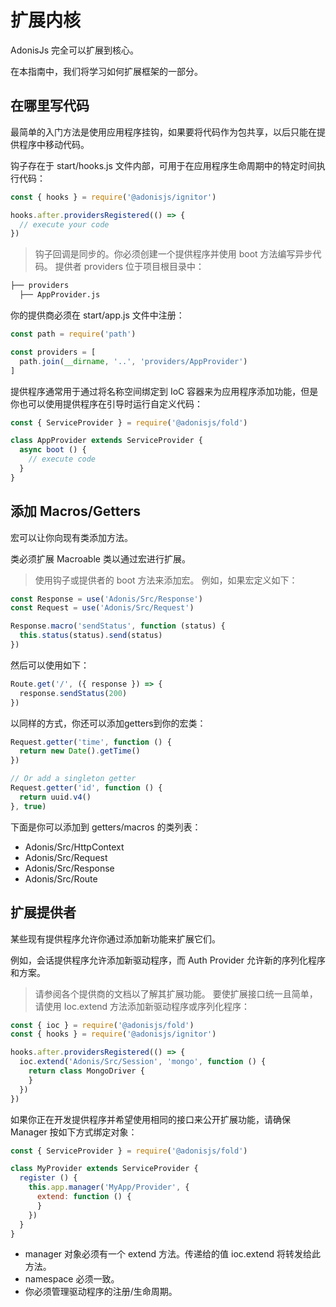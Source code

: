 # 扩展内核
AdonisJs 完全可以扩展到核心。

在本指南中，我们将学习如何扩展框架的一部分。

## 在哪里写代码
最简单的入门方法是使用应用程序挂钩，如果要将代码作为包共享，以后只能在提供程序中移动代码。

钩子存在于 start/hooks.js 文件内部，可用于在应用程序生命周期中的特定时间执行代码：
```javascript
const { hooks } = require('@adonisjs/ignitor')

hooks.after.providersRegistered(() => {
  // execute your code
})
```
> 钩子回调是同步的。你必须创建一个提供程序并使用 boot 方法编写异步代码。
提供者 providers 位于项目根目录中：
```bash
├── providers
  ├── AppProvider.js
```
你的提供商必须在 start/app.js 文件中注册：
```javascript
const path = require('path')

const providers = [
  path.join(__dirname, '..', 'providers/AppProvider')
]
```
提供程序通常用于通过将名称空间绑定到 IoC 容器来为应用程序添加功能，但是你也可以使用提供程序在引导时运行自定义代码：
```javascript
const { ServiceProvider } = require('@adonisjs/fold')

class AppProvider extends ServiceProvider {
  async boot () {
    // execute code
  }
}
```
## 添加 Macros/Getters
宏可以让你向现有类添加方法。

类必须扩展 Macroable 类以通过宏进行扩展。

> 使用钩子或提供者的 boot 方法来添加宏。
例如，如果宏定义如下：
```javascript
const Response = use('Adonis/Src/Response')
const Request = use('Adonis/Src/Request')

Response.macro('sendStatus', function (status) {
  this.status(status).send(status)
})
```
然后可以使用如下：
```javascript
Route.get('/', ({ response }) => {
  response.sendStatus(200)
})
```
以同样的方式，你还可以添加getters到你的宏类：
```javascript
Request.getter('time', function () {
  return new Date().getTime()
})

// Or add a singleton getter
Request.getter('id', function () {
  return uuid.v4()
}, true)
```
下面是你可以添加到 getters/macros 的类列表：

- Adonis/Src/HttpContext
- Adonis/Src/Request
- Adonis/Src/Response
- Adonis/Src/Route

## 扩展提供者
某些现有提供程序允许你通过添加新功能来扩展它们。

例如，会话提供程序允许添加新驱动程序，而 Auth Provider 允许新的序列化程序和方案。

> 请参阅各个提供商的文档以了解其扩展功能。
要使扩展接口统一且简单，请使用 Ioc.extend 方法添加新驱动程序或序列化程序：
```javascript
const { ioc } = require('@adonisjs/fold')
const { hooks } = require('@adonisjs/ignitor')

hooks.after.providersRegistered(() => {
  ioc.extend('Adonis/Src/Session', 'mongo', function () {
    return class MongoDriver {
    }
  })
})
```
如果你正在开发提供程序并希望使用相同的接口来公开扩展功能，请确保 Manager 按如下方式绑定对象：
```javascript
const { ServiceProvider } = require('@adonisjs/fold')

class MyProvider extends ServiceProvider {
  register () {
    this.app.manager('MyApp/Provider', {
      extend: function () {
      }
    })
  }
}
```
- manager 对象必须有一个 extend 方法。传递给的值 ioc.extend 将转发给此方法。
- namespace 必须一致。
- 你必须管理驱动程序的注册/生命周期。

